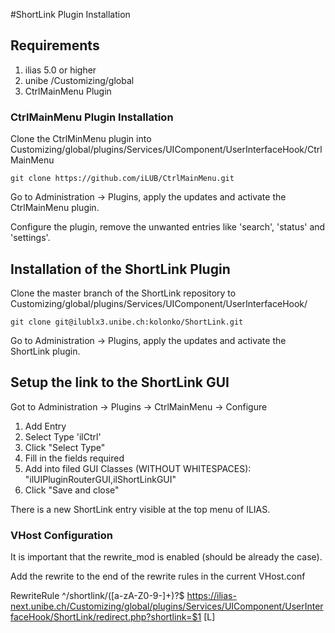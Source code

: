 #ShortLink Plugin Installation

## Requirements

1. ilias 5.0 or higher
2. unibe /Customizing/global
3. CtrlMainMenu Plugin

### CtrlMainMenu Plugin Installation

Clone the CtrlMinMenu plugin into Customizing/global/plugins/Services/UIComponent/UserInterfaceHook/CtrlMainMenu

	git clone https://github.com/iLUB/CtrlMainMenu.git

Go to Administration -> Plugins, apply the updates and activate the CtrlMainMenu plugin.

Configure the plugin, remove the unwanted entries like 'search', 'status' and 'settings'.

## Installation of the ShortLink Plugin

Clone the master branch of the ShortLink repository to Customizing/global/plugins/Services/UIComponent/UserInterfaceHook/

	
	git clone git@ilublx3.unibe.ch:kolonko/ShortLink.git

Go to Administration -> Plugins, apply the updates and activate the ShortLink plugin.

## Setup the link to the ShortLink GUI

Got to Administration -> Plugins -> CtrlMainMenu -> Configure

1. Add Entry
2. Select Type 'ilCtrl'
3. Click "Select Type"
4. Fill in the fields required
5. Add into filed GUI Classes (WITHOUT WHITESPACES): "ilUIPluginRouterGUI,ilShortLinkGUI"
6. Click "Save and close"

There is a new ShortLink entry visible at the top menu of ILIAS.

### VHost Configuration

It is important that the rewrite_mod is enabled (should be already the case).

Add the rewrite to the end of the rewrite rules in the current VHost.conf

RewriteRule \^/shortlink/([a-zA-Z0-9-]+)?$ https://ilias-next.unibe.ch/Customizing/global/plugins/Services/UIComponent/UserInterfaceHook/ShortLink/redirect.php?shortlink=$1 [L]